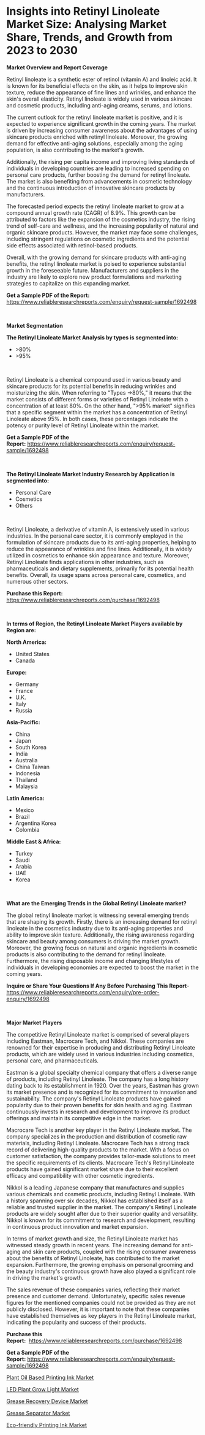 <p><h1>Insights into Retinyl Linoleate Market Size: Analysing Market Share, Trends, and Growth from 2023 to 2030</h1></p><p><strong>Market Overview and Report Coverage</strong></p>
<p><p>Retinyl linoleate is a synthetic ester of retinol (vitamin A) and linoleic acid. It is known for its beneficial effects on the skin, as it helps to improve skin texture, reduce the appearance of fine lines and wrinkles, and enhance the skin's overall elasticity. Retinyl linoleate is widely used in various skincare and cosmetic products, including anti-aging creams, serums, and lotions.</p><p>The current outlook for the retinyl linoleate market is positive, and it is expected to experience significant growth in the coming years. The market is driven by increasing consumer awareness about the advantages of using skincare products enriched with retinyl linoleate. Moreover, the growing demand for effective anti-aging solutions, especially among the aging population, is also contributing to the market's growth.</p><p>Additionally, the rising per capita income and improving living standards of individuals in developing countries are leading to increased spending on personal care products, further boosting the demand for retinyl linoleate. The market is also benefiting from advancements in cosmetic technology and the continuous introduction of innovative skincare products by manufacturers.</p><p>The forecasted period expects the retinyl linoleate market to grow at a compound annual growth rate (CAGR) of 8.9%. This growth can be attributed to factors like the expansion of the cosmetics industry, the rising trend of self-care and wellness, and the increasing popularity of natural and organic skincare products. However, the market may face some challenges, including stringent regulations on cosmetic ingredients and the potential side effects associated with retinol-based products.</p><p>Overall, with the growing demand for skincare products with anti-aging benefits, the retinyl linoleate market is poised to experience substantial growth in the foreseeable future. Manufacturers and suppliers in the industry are likely to explore new product formulations and marketing strategies to capitalize on this expanding market.</p></p>
<p><strong>Get a Sample PDF of the Report:</strong> <a href="https://www.reliableresearchreports.com/enquiry/request-sample/1692498">https://www.reliableresearchreports.com/enquiry/request-sample/1692498</a></p>
<p>&nbsp;</p>
<p><strong>Market Segmentation</strong></p>
<p><strong>The Retinyl Linoleate Market Analysis by types is segmented into:</strong></p>
<p><ul><li>>80%</li><li>>95%</li></ul></p>
<p>&nbsp;</p>
<p><p>Retinyl Linoleate is a chemical compound used in various beauty and skincare products for its potential benefits in reducing wrinkles and moisturizing the skin. When referring to "Types ->80%," it means that the market consists of different forms or varieties of Retinyl Linoleate with a concentration of at least 80%. On the other hand, ">95% market" signifies that a specific segment within the market has a concentration of Retinyl Linoleate above 95%. In both cases, these percentages indicate the potency or purity level of Retinyl Linoleate within the market.</p></p>
<p><strong>Get a Sample PDF of the Report:</strong>&nbsp;<a href="https://www.reliableresearchreports.com/enquiry/request-sample/1692498">https://www.reliableresearchreports.com/enquiry/request-sample/1692498</a></p>
<p>&nbsp;</p>
<p><strong>The Retinyl Linoleate Market Industry Research by Application is segmented into:</strong></p>
<p><ul><li>Personal Care</li><li>Cosmetics</li><li>Others</li></ul></p>
<p>&nbsp;</p>
<p><p>Retinyl Linoleate, a derivative of vitamin A, is extensively used in various industries. In the personal care sector, it is commonly employed in the formulation of skincare products due to its anti-aging properties, helping to reduce the appearance of wrinkles and fine lines. Additionally, it is widely utilized in cosmetics to enhance skin appearance and texture. Moreover, Retinyl Linoleate finds applications in other industries, such as pharmaceuticals and dietary supplements, primarily for its potential health benefits. Overall, its usage spans across personal care, cosmetics, and numerous other sectors.</p></p>
<p><strong>Purchase this Report:</strong>&nbsp; <a href="https://www.reliableresearchreports.com/purchase/1692498">https://www.reliableresearchreports.com/purchase/1692498</a></p>
<p>&nbsp;</p>
<p><strong>In terms of Region, the Retinyl Linoleate Market Players available by Region are:</strong></p>
<p>
    <p> <strong> North America: </strong>
        <ul>
            <li>United States</li>
            <li>Canada</li>
        </ul>
        </p> 
    <p> <strong> Europe: </strong>
        <ul>
            <li>Germany</li>
            <li>France</li>
            <li>U.K.</li>
            <li>Italy</li>
            <li>Russia</li>
        </ul>
        </p> 
    <p> <strong> Asia-Pacific: </strong>
        <ul>
            <li>China</li>
            <li>Japan</li>
            <li>South Korea</li>
            <li>India</li>
            <li>Australia</li>
            <li>China Taiwan</li>
            <li>Indonesia</li>
            <li>Thailand</li>
            <li>Malaysia</li>
        </ul>
        </p> 
    <p> <strong> Latin America: </strong>
        <ul>
            <li>Mexico</li>
            <li>Brazil</li>
            <li>Argentina Korea</li>
            <li>Colombia</li>
        </ul>
        </p> 
    <p> <strong> Middle East & Africa: </strong>
        <ul>
            <li>Turkey</li>
            <li>Saudi</li>
            <li>Arabia</li>
            <li>UAE</li>
            <li>Korea</li>
        </ul>
    </p>
    </p>
<p>&nbsp;</p>
<p><strong>What are the Emerging Trends in the Global Retinyl Linoleate market?</strong></p>
<p><p>The global retinyl linoleate market is witnessing several emerging trends that are shaping its growth. Firstly, there is an increasing demand for retinyl linoleate in the cosmetics industry due to its anti-aging properties and ability to improve skin texture. Additionally, the rising awareness regarding skincare and beauty among consumers is driving the market growth. Moreover, the growing focus on natural and organic ingredients in cosmetic products is also contributing to the demand for retinyl linoleate. Furthermore, the rising disposable income and changing lifestyles of individuals in developing economies are expected to boost the market in the coming years.</p></p>
<p><strong>Inquire or Share Your Questions If Any Before Purchasing This Report</strong>- <a href="https://www.reliableresearchreports.com/enquiry/pre-order-enquiry/1692498">https://www.reliableresearchreports.com/enquiry/pre-order-enquiry/1692498</a></p>
<p>&nbsp;</p>
<p><strong>Major Market Players</strong></p>
<p><p>The competitive Retinyl Linoleate market is comprised of several players including Eastman, Macrocare Tech, and Nikkol. These companies are renowned for their expertise in producing and distributing Retinyl Linoleate products, which are widely used in various industries including cosmetics, personal care, and pharmaceuticals.</p><p>Eastman is a global specialty chemical company that offers a diverse range of products, including Retinyl Linoleate. The company has a long history dating back to its establishment in 1920. Over the years, Eastman has grown its market presence and is recognized for its commitment to innovation and sustainability. The company's Retinyl Linoleate products have gained popularity due to their proven benefits for skin health and aging. Eastman continuously invests in research and development to improve its product offerings and maintain its competitive edge in the market.</p><p>Macrocare Tech is another key player in the Retinyl Linoleate market. The company specializes in the production and distribution of cosmetic raw materials, including Retinyl Linoleate. Macrocare Tech has a strong track record of delivering high-quality products to the market. With a focus on customer satisfaction, the company provides tailor-made solutions to meet the specific requirements of its clients. Macrocare Tech's Retinyl Linoleate products have gained significant market share due to their excellent efficacy and compatibility with other cosmetic ingredients.</p><p>Nikkol is a leading Japanese company that manufactures and supplies various chemicals and cosmetic products, including Retinyl Linoleate. With a history spanning over six decades, Nikkol has established itself as a reliable and trusted supplier in the market. The company's Retinyl Linoleate products are widely sought after due to their superior quality and versatility. Nikkol is known for its commitment to research and development, resulting in continuous product innovation and market expansion.</p><p>In terms of market growth and size, the Retinyl Linoleate market has witnessed steady growth in recent years. The increasing demand for anti-aging and skin care products, coupled with the rising consumer awareness about the benefits of Retinyl Linoleate, has contributed to the market expansion. Furthermore, the growing emphasis on personal grooming and the beauty industry's continuous growth have also played a significant role in driving the market's growth.</p><p>The sales revenue of these companies varies, reflecting their market presence and customer demand. Unfortunately, specific sales revenue figures for the mentioned companies could not be provided as they are not publicly disclosed. However, it is important to note that these companies have established themselves as key players in the Retinyl Linoleate market, indicating the popularity and success of their products.</p></p>
<p><strong>Purchase this Report:</strong>&nbsp;&nbsp;<a href="https://www.reliableresearchreports.com/purchase/1692498">https://www.reliableresearchreports.com/purchase/1692498</a></p>
<p></p>
<p><strong>Get a Sample PDF of the Report:</strong>&nbsp;<a href="https://www.reliableresearchreports.com/enquiry/request-sample/1692498">https://www.reliableresearchreports.com/enquiry/request-sample/1692498</a></p>
<p><p><a href="https://medium.com/@zaidjeet11730/plant-oil-based-printing-ink-market-size-reveals-the-best-marketing-channels-in-global-industry-304dfbceba42">Plant Oil Based Printing Ink Market</a></p><p><a href="https://www.linkedin.com/pulse/led-plant-grow-light-market-share-amp-new-trends-analysis/">LED Plant Grow Light Market</a></p><p><a href="https://www.linkedin.com/pulse/grease-recovery-device-market-size-share-global-analysis/">Grease Recovery Device Market</a></p><p><a href="https://www.linkedin.com/pulse/grease-separator-market-size-growth-forecast-from-2023-/">Grease Separator Market</a></p><p><a href="https://medium.com/@jinkhatum1452/eco-friendly-printing-ink-market-comprehensive-assessment-by-type-application-and-geography-994dfb7f5387">Eco-friendly Printing Ink Market</a></p></p>